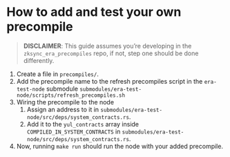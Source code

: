 # How to add and test your own precompile

> **DISCLAIMER**: This guide assumes you’re developing in the `zksync_era_precompiles` repo, if not, step one should be done differently.


1. Create a file in `precompiles/`.
2. Add the precompile name to the refresh precompiles script in the `era-test-node` submodule `submodules/era-test-node/scripts/refresh_precompiles.sh`
3. Wiring the precompile to the node
    1. Assign an address to it in `submodules/era-test-node/src/deps/system_contracts.rs`.
    2. Add it to the `yul_contracts` array inside `COMPILED_IN_SYSTEM_CONTRACTS`  in `submodules/era-test-node/src/deps/system_contracts.rs`.
4. Now, running `make run` should run the node with your added precompile.

